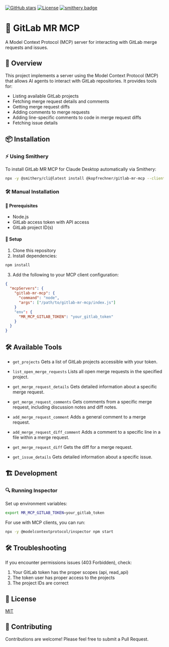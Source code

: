 [![GitHub stars](https://img.shields.io/github/stars/kopfrechner/gitlab-mr-mcp?style=flat)](https://github.com/kopfrechner/gitlab-mr-mcp/stargazers)
[![License](https://img.shields.io/github/license/kopfrechner/gitlab-mr-mcp)](LICENSE)
[![smithery badge](https://smithery.ai/badge/@kopfrechner/gitlab-mr-mcp)](https://smithery.ai/server/@kopfrechner/gitlab-mr-mcp)

# 🚀 GitLab MR MCP

A Model Context Protocol (MCP) server for interacting with GitLab merge requests and issues.

## 📌 Overview

This project implements a server using the Model Context Protocol (MCP) that allows AI agents to interact with GitLab repositories. It provides tools for:

- Listing available GitLab projects
- Fetching merge request details and comments
- Getting merge request diffs
- Adding comments to merge requests
- Adding line-specific comments to code in merge request diffs
- Fetching issue details

## 📦 Installation

### ⚡ Using Smithery

To install GitLab MR MCP for Claude Desktop automatically via Smithery:

```bash
npx -y @smithery/cli@latest install @kopfrechner/gitlab-mr-mcp --client claude --config '"{\"gitlabMrMcpToken\":\"YOUR_GITLAB_TOKEN\"}"'
```

### 🛠️ Manual Installation

#### 🔧 Prerequisites

- Node.js
- GitLab access token with API access
- GitLab project ID(s)

#### 📖 Setup

1. Clone this repository
2. Install dependencies:

```bash
npm install
```

3. Add the following to your MCP client configuration:
```json
{
  "mcpServers": {
    "gitlab-mr-mcp": {
      "command": "node",
      "args": ["/path/to/gitlab-mr-mcp/index.js"]
    }
    "env": {
      "MR_MCP_GITLAB_TOKEN": "your_gitlab_token"
    }
  }
}
```

## 🛠️ Available Tools

* `get_projects`
  Gets a list of GitLab projects accessible with your token.

* `list_open_merge_requests`
  Lists all open merge requests in the specified project.

* `get_merge_request_details`
  Gets detailed information about a specific merge request.

* `get_merge_request_comments`
  Gets comments from a specific merge request, including discussion notes and diff notes.

* `add_merge_request_comment`
  Adds a general comment to a merge request.

* `add_merge_request_diff_comment`
  Adds a comment to a specific line in a file within a merge request.

* `get_merge_request_diff`
  Gets the diff for a merge request.

* `get_issue_details`
  Gets detailed information about a specific issue.

## 🏗️ Development

### 🔍 Running Inspector

Set up environment variables:

```bash
export MR_MCP_GITLAB_TOKEN=your_gitlab_token
```

For use with MCP clients, you can run:

```bash
npx -y @modelcontextprotocol/inspector npm start
```

## 🛠️ Troubleshooting

If you encounter permissions issues (403 Forbidden), check:

1. Your GitLab token has the proper scopes (api, read_api)
2. The token user has proper access to the projects
3. The project IDs are correct

## 📜 License

[MIT](LICENSE)

## 🤝 Contributing

Contributions are welcome! Please feel free to submit a Pull Request.

